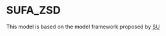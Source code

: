 # SUFA_ZSD

This model is based on the model framework proposed by [SU](https://github.com/nasir6/zero_shot_detection)


```
```